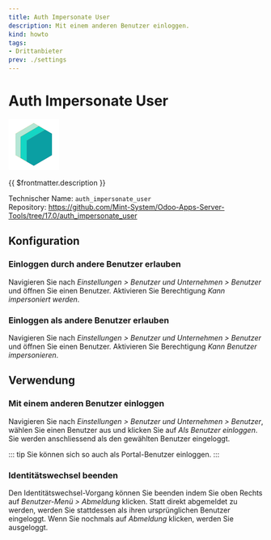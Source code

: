 ```yaml
---
title: Auth Impersonate User
description: Mit einem anderen Benutzer einloggen.
kind: howto
tags:
- Drittanbieter
prev: ./settings
---
```

# Auth Impersonate User
![icon_oms_box](attachments/icons_odoo_mint_system.png)

{{ $frontmatter.description }}

Technischer Name: `auth_impersonate_user`\
Repository: <https://github.com/Mint-System/Odoo-Apps-Server-Tools/tree/17.0/auth_impersonate_user>

## Konfiguration

### Einloggen durch andere Benutzer erlauben

Navigieren Sie nach *Einstellungen > Benutzer und Unternehmen > Benutzer* und öffnen Sie einen Benutzer. Aktivieren Sie Berechtigung *Kann impersoniert werden*.

### Einloggen als andere Benutzer erlauben

Navigieren Sie nach *Einstellungen > Benutzer und Unternehmen > Benutzer* und öffnen Sie einen Benutzer. Aktivieren Sie Berechtigung *Kann Benutzer impersonieren*.

## Verwendung

### Mit einem anderen Benutzer einloggen

Navigieren Sie nach *Einstellungen > Benutzer und Unternehmen > Benutzer*, wählen Sie einen Benutzer aus und klicken Sie auf *Als Benutzer einloggen*. Sie werden anschliessend als den gewählten Benutzer eingeloggt.

::: tip
Sie können sich so auch als Portal-Benutzer einloggen.
:::

### Identitätswechsel beenden

Den Identitätswechsel-Vorgang können Sie beenden indem Sie oben Rechts auf *Benutzer-Menü > Abmeldung* klicken. Statt direkt abgemeldet zu werden, werden Sie stattdessen als ihren ursprünglichen Benutzer eingeloggt. Wenn Sie nochmals auf *Abmeldung* klicken, werden Sie ausgeloggt.